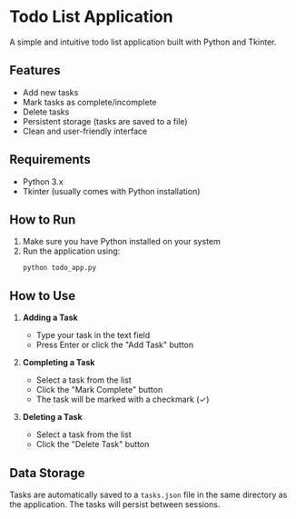 # Todo List Application

A simple and intuitive todo list application built with Python and Tkinter.

## Features

- Add new tasks
- Mark tasks as complete/incomplete
- Delete tasks
- Persistent storage (tasks are saved to a file)
- Clean and user-friendly interface

## Requirements

- Python 3.x
- Tkinter (usually comes with Python installation)

## How to Run

1. Make sure you have Python installed on your system
2. Run the application using:
   ```
   python todo_app.py
   ```

## How to Use

1. **Adding a Task**
   - Type your task in the text field
   - Press Enter or click the "Add Task" button

2. **Completing a Task**
   - Select a task from the list
   - Click the "Mark Complete" button
   - The task will be marked with a checkmark (✓)

3. **Deleting a Task**
   - Select a task from the list
   - Click the "Delete Task" button

## Data Storage

Tasks are automatically saved to a `tasks.json` file in the same directory as the application. The tasks will persist between sessions. 